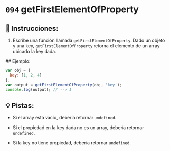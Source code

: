 # `094` getFirstElementOfProperty

## 📝 Instrucciones:

1. Escribe una función llamada `getFirstElementOfProperty`. Dado un objeto y una key, `getFirstElementOfProperty` retorna el elemento de un array ubicado la key dada.
 
## Ejemplo:

```js 
var obj = {
  key: [1, 2, 4]
};
var output = getFirstElementOfProperty(obj, 'key');
console.log(output); // --> 1
```

## 💡 Pistas:

+ Si el array está vacío, debería retornar `undefined`.

+ Si el propiedad en la key dada no es un array, debería retornar `undefined`.

+ Si la key no tiene propiedad, debería retornar `undefined`.
